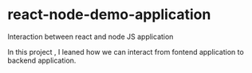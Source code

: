 # react-node-demo-application
Interaction between react and node  JS application 

In this project , I leaned how we can interact from fontend application to backend application.
